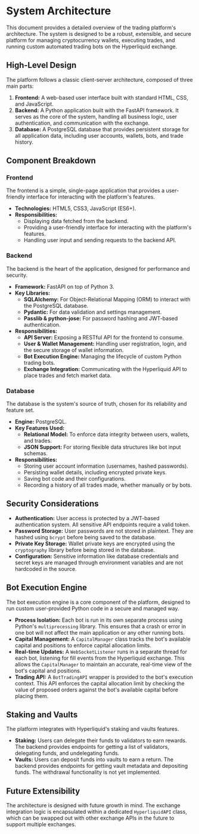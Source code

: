 # System Architecture

This document provides a detailed overview of the trading platform's architecture. The system is designed to be a robust, extensible, and secure platform for managing cryptocurrency wallets, executing trades, and running custom automated trading bots on the Hyperliquid exchange.

## High-Level Design

The platform follows a classic client-server architecture, composed of three main parts:

1.  **Frontend:** A web-based user interface built with standard HTML, CSS, and JavaScript.
2.  **Backend:** A Python application built with the FastAPI framework. It serves as the core of the system, handling all business logic, user authentication, and communication with the exchange.
3.  **Database:** A PostgreSQL database that provides persistent storage for all application data, including user accounts, wallets, bots, and trade history.

## Component Breakdown

### Frontend

The frontend is a simple, single-page application that provides a user-friendly interface for interacting with the platform's features.

-   **Technologies:** HTML5, CSS3, JavaScript (ES6+).
-   **Responsibilities:**
    -   Displaying data fetched from the backend.
    -   Providing a user-friendly interface for interacting with the platform's features.
    -   Handling user input and sending requests to the backend API.

### Backend

The backend is the heart of the application, designed for performance and security.

-   **Framework:** FastAPI on top of Python 3.
-   **Key Libraries:**
    -   **SQLAlchemy:** For Object-Relational Mapping (ORM) to interact with the PostgreSQL database.
    -   **Pydantic:** For data validation and settings management.
    -   **Passlib & python-jose:** For password hashing and JWT-based authentication.
-   **Responsibilities:**
    -   **API Server:** Exposing a RESTful API for the frontend to consume.
    -   **User & Wallet Management:** Handling user registration, login, and the secure storage of wallet information.
    -   **Bot Execution Engine:** Managing the lifecycle of custom Python trading bots.
    -   **Exchange Integration:** Communicating with the Hyperliquid API to place trades and fetch market data.

### Database

The database is the system's source of truth, chosen for its reliability and feature set.

-   **Engine:** PostgreSQL.
-   **Key Features Used:**
    -   **Relational Model:** To enforce data integrity between users, wallets, and trades.
    -   **JSON Support:** For storing flexible data structures like bot input schemas.
-   **Responsibilities:**
    -   Storing user account information (usernames, hashed passwords).
    -   Persisting wallet details, including encrypted private keys.
    -   Saving bot code and their configurations.
    -   Recording a history of all trades made, whether manually or by bots.

## Security Considerations

-   **Authentication:** User access is protected by a JWT-based authentication system. All sensitive API endpoints require a valid token.
-   **Password Storage:** User passwords are not stored in plaintext. They are hashed using `bcrypt` before being saved to the database.
-   **Private Key Storage:** Wallet private keys are encrypted using the `cryptography` library before being stored in the database.
-   **Configuration:** Sensitive information like database credentials and secret keys are managed through environment variables and are not hardcoded in the source.

## Bot Execution Engine

The bot execution engine is a core component of the platform, designed to run custom user-provided Python code in a secure and managed way.

-   **Process Isolation:** Each bot is run in its own separate process using Python's `multiprocessing` library. This ensures that a crash or error in one bot will not affect the main application or any other running bots.
-   **Capital Management:** A `CapitalManager` class tracks the bot's available capital and positions to enforce capital allocation limits.
-   **Real-time Updates:** A `WebSocketListener` runs in a separate thread for each bot, listening for fill events from the Hyperliquid exchange. This allows the `CapitalManager` to maintain an accurate, real-time view of the bot's capital and positions.
-   **Trading API:** A `BotTradingAPI` wrapper is provided to the bot's execution context. This API enforces the capital allocation limit by checking the value of proposed orders against the bot's available capital before placing them.

## Staking and Vaults

The platform integrates with Hyperliquid's staking and vaults features.

-   **Staking:** Users can delegate their funds to validators to earn rewards. The backend provides endpoints for getting a list of validators, delegating funds, and undelegating funds.
-   **Vaults:** Users can deposit funds into vaults to earn a return. The backend provides endpoints for getting vault metadata and depositing funds. The withdrawal functionality is not yet implemented.

## Future Extensibility

The architecture is designed with future growth in mind. The exchange integration logic is encapsulated within a dedicated `HyperliquidAPI` class, which can be swapped out with other exchange APIs in the future to support multiple exchanges.

